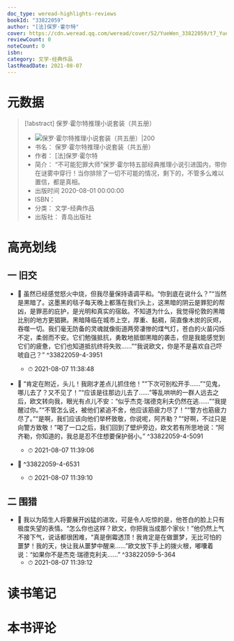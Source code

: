 ```yaml
---
doc_type: weread-highlights-reviews
bookId: "33822059"
author: "[法]保罗·霍尔特"
cover: https://cdn.weread.qq.com/weread/cover/52/YueWen_33822059/t7_YueWen_33822059.jpg
reviewCount: 0
noteCount: 0
isbn: 
category: 文学-经典作品
lastReadDate: 2021-08-07
---
```

# 元数据
> [!abstract] 保罗·霍尔特推理小说套装（共五册）
> - ![ 保罗·霍尔特推理小说套装（共五册）|200](https://cdn.weread.qq.com/weread/cover/52/YueWen_33822059/t7_YueWen_33822059.jpg)
> - 书名： 保罗·霍尔特推理小说套装（共五册）
> - 作者： [法]保罗·霍尔特
> - 简介： “不可能犯罪大师”保罗·霍尔特五部经典推理小说引进国内，带你在谜雾中穿行！当你排除了一切不可能的情况，剩下的，不管多么难以置信，都是真相。
> - 出版时间 2020-08-01 00:00:00
> - ISBN： 
> - 分类： 文学-经典作品
> - 出版社： 青岛出版社

# 高亮划线

## 一 旧交


- 📌 虽然已经感觉怒火中烧，但我尽量保持语调平和。“你到底在说什么？”“当然是黑暗了。这墨黑的毯子每天晚上都落在我们头上，这黑暗的阴云是罪犯的帮凶，是罪恶的庇护，是光明和真实的宿敌。不知道为什么，我觉得伦敦的黑暗比别的地方更猖獗。黑暗降临在城市上空，厚重、黏稠，简直像木炭的灰烬，吞噬一切。我们毫无防备的灵魂就像街道两旁凄惨的煤气灯，苍白的火苗闪烁不定，柔弱而不安。它们勉强抵抗，勇敢地抵御黑暗的袭击，但是我能感觉到它们的疲惫，它们也知道抵抗终将失败……”“我说欧文，你是不是喜欢自己吓唬自己？” ^33822059-4-3951
    - ⏱ 2021-08-07 11:38:48 

- 📌 “肯定在附近，头儿！我刚才差点儿抓住他！”“下次可别松开手……”“见鬼，哪儿去了？又不见了！”“应该是往那边儿去了……”等乱哄哄的一群人远去之后，欧文转向我，眼光有点儿不安：“似乎杰克·瑞德克利夫仍然在逃……”“我提醒过你。”“不管怎么说，被他们紧追不舍，他应该筋疲力尽了！”“警方也筋疲力尽了。”“是啊，我们应该向他们举杯致敬，你说呢，阿齐勒？”“好啊，不过只是向警方致敬！”喝了一口之后，我们回到了壁炉旁边，欧文若有所思地说：“阿齐勒，你知道的，我总是忍不住想要保护弱小。” ^33822059-4-5091
    - ⏱ 2021-08-07 11:39:06 

- 📌  ^33822059-4-6531
    - ⏱ 2021-08-07 11:39:10 
## 二 围猎


- 📌 我以为陌生人将要展开凶猛的进攻，可是令人吃惊的是，他苍白的脸上只有极度失望的表情。“怎么你也这样？欧文，你把我当成那个家伙！”他仍然上气不接下气，说话都很困难，“真是倒霉透顶！我肯定是在做噩梦，无比可怕的噩梦！我的天，快让我从噩梦中醒来……”欧文放下手上的拨火根，嘟囔着说：“如果你不是杰克·瑞德克利夫……” ^33822059-5-364
    - ⏱ 2021-08-07 11:39:12 
# 读书笔记

# 本书评论
